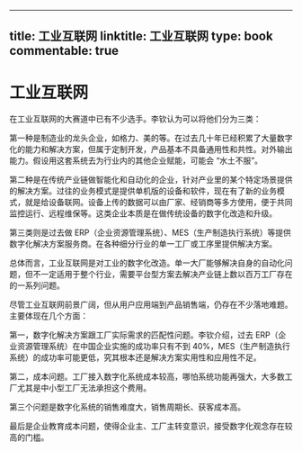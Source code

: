 
---
title: 工业互联网
linktitle: 工业互联网
type: book
commentable: true
---

# 工业互联网

在工业互联网的大赛道中已有不少选手。李钦认为可以将他们分为三类：

第一种是制造业的龙头企业，如格力、美的等。在过去几十年已经积累了大量数字化的能力和解决方案，但属于定制开发，产品基本不具备通用性和共性。对外输出能力。假设用这套系统去为行业内的其他企业赋能，可能会 “水土不服”。

第二种是在传统产业链做智能化和自动化的企业，针对产业里的某个特定场景提供的解决方案。过往的业务模式是提供单机版的设备和软件，现在有了新的业务模式，就是给设备联网。设备上传的数据可以由厂家、经销商等多方使用，便于共同监控运行、远程维保等。这类企业本质是在做传统设备的数字化改造和升级。

第三类则是过去做 ERP（企业资源管理系统）、MES（生产制造执行系统）等提供数字化解决方案服务商。在各种细分行业的单一工厂或工序里提供解决方案。

总体而言，工业互联网是对工业的数字化改造。单一大厂能够解决自身的自动化问题，但不一定适用于整个行业，需要平台型方案去解决产业链上数以百万工厂存在的一系列问题。

尽管工业互联网前景广阔，但从用户应用端到产品销售端，仍存在不少落地难题。主要体现在几个方面：

第一，数字化解决方案跟工厂实际需求的匹配性问题。李钦介绍，过去 ERP（企业资源管理系统）在中国企业实施的成功率只有不到 40%，MES（生产制造执行系统）的成功率可能更低，究其根本还是解决方案实用性和应用性不足。

第二，成本问题。工厂接入数字化系统成本较高，哪怕系统功能再强大，大多数工厂尤其是中小型工厂无法承担这个费用。

第三个问题是数字化系统的销售难度大，销售周期长、获客成本高。

最后是企业教育成本问题，使得企业主、工厂主转变意识，接受数字化观念存在较高的门槛。

    